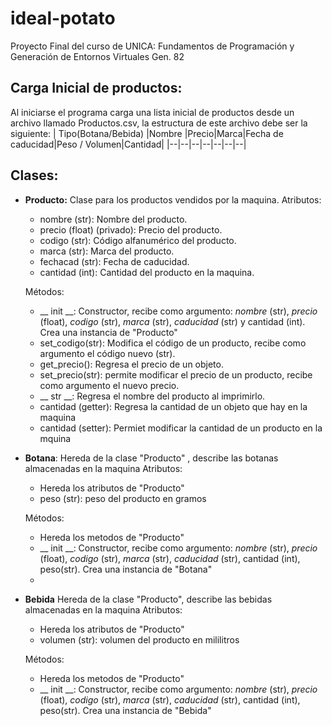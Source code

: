 # ideal-potato
Proyecto Final del curso de UNICA: Fundamentos de Programación y Generación de Entornos Virtuales Gen. 82

## **Carga Inicial de productos:**

Al iniciarse el programa carga una lista inicial de productos desde un archivo llamado Productos.csv, la estructura de este archivo debe ser la siguiente:
| Tipo(Botana/Bebida) |Nombre |Precio|Marca|Fecha de caducidad|Peso / Volumen|Cantidad|
|--|--|--|--|--|--|--|


## **Clases:**

 - **Producto:**
	Clase para los productos vendidos por la maquina.
	Atributos:
	 - nombre (str): Nombre del producto.
	 - precio (float) (privado): Precio del producto. 
	 - codigo (str): Código alfanumérico del producto.
	 - marca (str): Marca del producto.
	 - fechacad (str): Fecha de caducidad.
	 - cantidad (int): Cantidad del producto en la maquina.

	Métodos:
	 - __ init __: Constructor, recibe como argumento:
	 *nombre* (str), *precio* (float), *codigo* (str), *marca* (str), *caducidad* (str) y  cantidad (int). 
	 Crea una instancia de "Producto"
	 - set_codigo(str): Modifica el código de un producto, recibe como argumento el código nuevo (str).
	 - get_precio(): Regresa el precio de un objeto.
	 - set_precio(str): permite modificar el precio de un producto, recibe como argumento el nuevo precio. 
	 - __ str __: Regresa el nombre del producto al imprimirlo. 
	 - cantidad (getter): Regresa la cantidad de un objeto que hay en la maquina
	 - cantidad (setter): Permiet modificar la cantidad de un producto en la mquina

 - **Botana**:
 Hereda de la clase "Producto" ,  describe las botanas almacenadas en la maquina
 Atributos:
	 - Hereda los atributos de "Producto"
	 - peso (str): peso del producto en gramos

	Métodos:
	 - Hereda los metodos de  "Producto"
	 - __ init __: Constructor, recibe como argumento:
	 *nombre* (str), *precio* (float), *codigo* (str), *marca* (str), *caducidad* (str),  cantidad (int), peso(str).
	 Crea una instancia de "Botana"
	 - 
 - **Bebida**
 Hereda de la clase "Producto", describe las bebidas almacenadas en la maquina
 Atributos:
	 - Hereda los atributos de "Producto"
	 - volumen (str): volumen del producto en mililitros

	Métodos:
	 - Hereda los metodos de  "Producto"
	 - __ init __: Constructor, recibe como argumento:
	 *nombre* (str), *precio* (float), *codigo* (str), *marca* (str), *caducidad* (str),  cantidad (int), peso(str).
	 Crea una instancia de "Bebida"

	
	